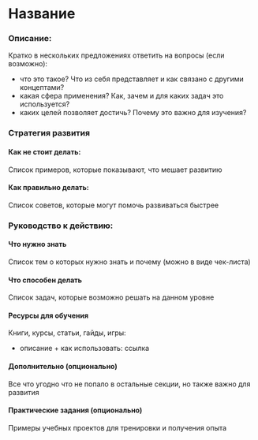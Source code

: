 # Название
<!-- 
 * первая строка всего в виде '# Название концепта'
 * не изменяйте названия разделов и их порядок 
 * не удаляйте комментарии, они используются для парсинга
-->
<!--description content start-->
### Описание:
Кратко в нескольких предложениях ответить на вопросы (если возможно):
- что это такое? Что из себя представляет и как связано с другими концептами?   
- какая сфера применения? Как, зачем и для каких задач это используется?
- каких целей позволяет достичь? Почему это важно для изучения?
<!--description content end-->
### Стратегия развития
#### Как не стоит делать:
Список примеров, которые показывают, что мешает развитию
#### Как правильно делать:
Список советов, которые могут помочь развиваться быстрее

### Руководство к действию:
<!--knowledge content start-->
#### Что нужно знать
Список тем о которых нужно знать и почему (можно в виде чек-листа)
<!--knowledge content end-->
<!--competencies content start-->
#### Что способен делать
Список задач, которые возможно решать на данном уровне
<!--competencies content end-->
#### Ресурсы для обучения
Книги, курсы, статьи, гайды, игры:
- описание + как использовать: ссылка
#### Дополнительно (опционально)
Все что угодно что не попало в остальные секции, но также важно для развития
#### Практические задания (опционально)
Примеры учебных проектов для тренировки и получения опыта 
